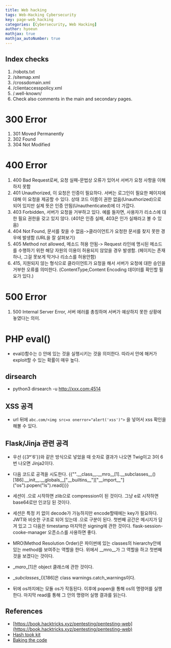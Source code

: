 ```yaml
---
title: Web hacking
tags: Web-Hacking Cybersecurity
key: page-web_hacking
categories: [Cybersecurity, Web Hacking]
author: hyoeun
mathjax: true
mathjax_autoNumber: true
---
```


## Index checks
1. /robots.txt
1. /sitemap.xml
1. /crossdomain.xml
1. /clientaccesspolicy.xml
1. /.well-known/
1. Check also comments in the main and secondary pages.

# 300 Error
1. 301 Moved Permanently
1. 302 Found
1. 304 Not Modified

# 400 Error
1. 400 Bad Request로써, 요청 실패-문법상 오류가 있어서 서버가 요청 사항을 이해하지 못함
1. 401 Unauthorized, 이 요청은 인증이 필요하다. 서버는 로그인이 필요한 페이지에 대해 이 요청을 제공할 수 있다. 상태 코드 이름이 권한 없음(Unauthorized)으로 되어 있지만 실제 뜻은 인증 안됨(Unauthenticated)에 더 가깝다.
1. 403 Forbidden, 서버가 요청을 거부하고 있다. 예를 들자면, 사용자가 리소스에 대한 필요 권한을 갖고 있지 않다. (401은 인증 실패, 403은 인가 실패라고 볼 수 있음)
1. 404 Not Found, 문서를 찾을 수 없음->클라이언트가 요청한 문서를 찾지 못한 경우에 발생함 (URL을 잘 살펴보기)
1. 405 Method not allowed, 메소드 허용 안됨-> Request 라인에 명시된 메소드를 수행하기 위한 해당 자원의 이용이 허용되지 않았을 경우 발생함.    (페이지는 존재하나, 그걸 못보게 막거나 리소스를 허용안함)
1. 415, 지원되지 않는 형식으로 클라이언트가 요청을 해서 서버가 요청에 대한 승인을 거부한 오류를 의미한다. (ContentType,Content Encoding 데이터를 확인할 필요가 있다.)

# 500 Error
1. 500 Internal Server Error, 서버 에러를 총칭하며 서버가 예상하지 못한 상황에 놓였다는 의미.

# PHP eval()
* eval()함수는 () 안에 있는 것을 실행시키는 것을 의미한다. 따라서 안에 해커가 exploit할 수 있는 확률이 매우 높다.

## dirsearch
* python3 dirsearch -u http://xxx.com:4514
 
## XSS 공격
* url 뒤에 ```abc.com/<img src=x onerror="alert('xss')">``` 을 넣어서 xss 확인을 해볼 수 있다.

## Flask/Jinja 관련 공격
* 우선 \{\{3*'6'\}\}와 같은 방식으로 넣었을 때 숫자로 결과가 나오면 Twig이고 3이 6번 나오면 Jinja2이다. 
* 다음 코드로 공격을 시도한다. \{\{"".\_\_class__.\_\_mro__[1].\_\_subclasses__()[186].\_\_init__.\_\_globals__["\_\_builtins__"]\["\_\_import__"]\("os").popen("ls").read()}}

* 세션이 .으로 시작하면 zlib으로 compression이 된 것이다. 그냥 e로 시작하면 base64로만 인코딩 된 것이다.
* 세션은 특정 키 없이 decode가 가능하지만 encode할때에는 key가 필요하다. JWT와 비슷한 구조로 되어 있는데 .으로 구분이 된다. 첫번째 공간은 메시지가 담겨 있고 그 다음은 timestamp 마지막은 signing에 관한 것이다. flask-session-cooke-manager 오픈소스를 사용하면 좋다.

* MRO(Method Resolution Order)은 파이썬에 있는 classes의 hierarchy안에 있는 method를 보여주는 역할을 한다. 위에서 __mro__가 그 역할을 하고 첫번째 것을 보겠다는 것이다.
* \__maro__\[1]은 object 클래스에 관한 것이다.
* \__subclasses__()\[186]은 class warnings.catch_warnings이다.
* 뒤에 os까지에는 모듈 os가 작동된다. 이후에 popen을 통해 os의 명령어를 실행한다. 마지막 read를 통해 그 안의 명령어 실행 결과를 읽는다.

## References
* [https://book.hacktricks.xyz/pentesting/pentesting-web](https://book.hacktricks.xyz/pentesting/pentesting-web)
* [Hash took kit](https://hashtoolkit.com/)
* [Baking the code](https://gchq.github.io/CyberChef/)